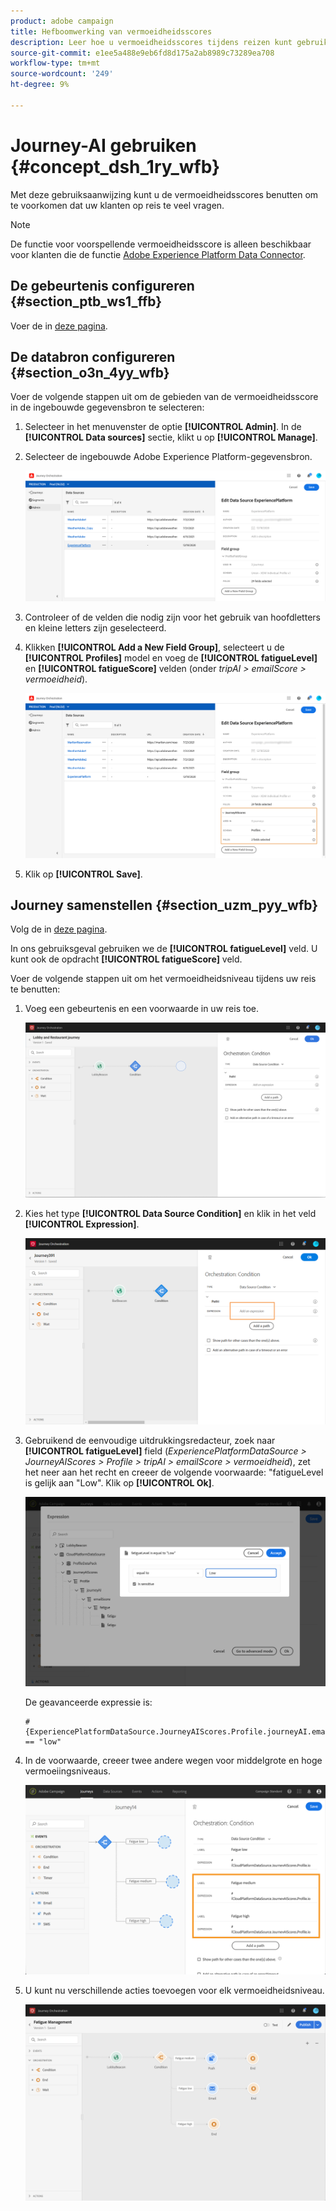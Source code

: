 ```yaml
---
product: adobe campaign
title: Hefboomwerking van vermoeidheidsscores
description: Leer hoe u vermoeidheidsscores tijdens reizen kunt gebruiken
source-git-commit: e1ee5a488e9eb6fd8d175a2ab8989c73289ea708
workflow-type: tm+mt
source-wordcount: '249'
ht-degree: 9%

---
```



# Journey-AI gebruiken {#concept_dsh_1ry_wfb}

Met deze gebruiksaanwijzing kunt u de vermoeidheidsscores benutten om te voorkomen dat uw klanten op reis te veel vragen.

>[!NOTE]
>
>De functie voor voorspellende vermoeidheidsscore is alleen beschikbaar voor klanten die de functie [Adobe Experience Platform Data Connector](https://experienceleague.adobe.com/docs/campaign-standard/using/integrating-with-adobe-cloud/adobe-experience-platform/data-connector/aep-about-data-connector.html?lang=nl-NL).

## De gebeurtenis configureren {#section_ptb_ws1_ffb}

Voer de in [deze pagina](../event/about-events.md).

## De databron configureren {#section_o3n_4yy_wfb}

Voer de volgende stappen uit om de gebieden van de vermoeidheidsscore in de ingebouwde gegevensbron te selecteren:

1. Selecteer in het menuvenster de optie **[!UICONTROL Admin]**. In de **[!UICONTROL Data sources]** sectie, klikt u op **[!UICONTROL Manage]**.
1. Selecteer de ingebouwde Adobe Experience Platform-gegevensbron.

   ![](../assets/journey23.png)

1. Controleer of de velden die nodig zijn voor het gebruik van hoofdletters en kleine letters zijn geselecteerd.
1. Klikken **[!UICONTROL Add a New Field Group]**, selecteert u de **[!UICONTROL Profiles]** model en voeg de **[!UICONTROL fatigueLevel]** en **[!UICONTROL fatigueScore]** velden (onder _tripAI > emailScore > vermoeidheid_).

   ![](../assets/journeyuc3_1.png)

1. Klik op **[!UICONTROL Save]**.

## Journey samenstellen {#section_uzm_pyy_wfb}

Volg de in [deze pagina](../building-journeys/journey.md).

In ons gebruiksgeval gebruiken we de **[!UICONTROL fatigueLevel]** veld. U kunt ook de opdracht **[!UICONTROL fatigueScore]** veld.

Voer de volgende stappen uit om het vermoeidheidsniveau tijdens uw reis te benutten:

1. Voeg een gebeurtenis en een voorwaarde in uw reis toe.

   ![](../assets/journeyuc2_14.png)

1. Kies het type **[!UICONTROL Data Source Condition]** en klik in het veld **[!UICONTROL Expression]**. 

   ![](../assets/journeyuc3_2.png)

1. Gebruikend de eenvoudige uitdrukkingsredacteur, zoek naar **[!UICONTROL fatigueLevel]** field (_ExperiencePlatformDataSource > JourneyAIScores > Profile > tripAI > emailScore > vermoeidheid_), zet het neer aan het recht en creeer de volgende voorwaarde: &quot;fatigueLevel is gelijk aan &quot;Low&quot;. Klik op **[!UICONTROL Ok]**.

   ![](../assets/journeyuc3_3.png)

   De geavanceerde expressie is:

   ```
   #{ExperiencePlatformDataSource.JourneyAIScores.Profile.journeyAI.emailScore.fatigue.fatigueLevel} == "low"
   ```

1. In de voorwaarde, creeer twee andere wegen voor middelgrote en hoge vermoeiingsniveaus.

   ![](../assets/journeyuc3_4.png)

1. U kunt nu verschillende acties toevoegen voor elk vermoeidheidsniveau.

   ![](../assets/journeyuc3_5.png)

